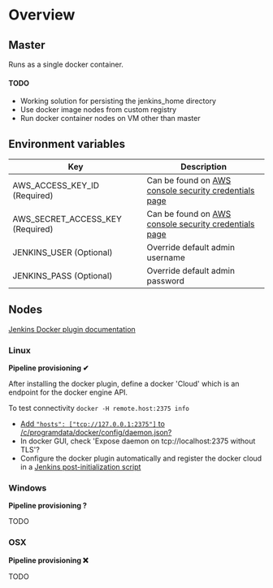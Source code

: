 # Overview

## Master

Runs as a single docker container.

#### TODO

* Working solution for persisting the jenkins_home directory
* Use docker image nodes from custom registry
* Run docker container nodes on VM other than master

## Environment variables

| Key                              | Description                                                                                                            |
| -------------------------------- | ---------------------------------------------------------------------------------------------------------------------- |
| AWS_ACCESS_KEY_ID (Required)     | Can be found on [AWS console security credentials page](https://console.aws.amazon.com/iam/home?#/security_credential) |
| AWS_SECRET_ACCESS_KEY (Required) | Can be found on [AWS console security credentials page](https://console.aws.amazon.com/iam/home?#/security_credential) |
| JENKINS_USER (Optional)          | Override default admin username                                                                                        |
| JENKINS_PASS (Optional)          | Override default admin password                                                                                        |

## Nodes

[Jenkins Docker plugin documentation](https://wiki.jenkins.io/display/JENKINS/Docker+Plugin)

### Linux

__Pipeline provisioning ✔__

After installing the docker plugin, define a docker 'Cloud' which is an endpoint for the docker engine API.

To test connectivity `docker -H remote.host:2375 info`

* [Add `"hosts": ["tcp://127.0.0.1:2375"]` to /c/programdata/docker/config/daemon.json?](http://simontimms.com/2016/07/20/windows_docker_daemon/)
* In docker GUI, check 'Expose daemon on tcp://localhost:2375 without TLS'?
* Configure the docker plugin automatically and register the docker cloud in a [Jenkins post-initialization script](https://wiki.jenkins.io/display/JENKINS/Post-initialization+script)

### Windows

__Pipeline provisioning ?__

TODO

### OSX

__Pipeline provisioning ❌__

TODO

